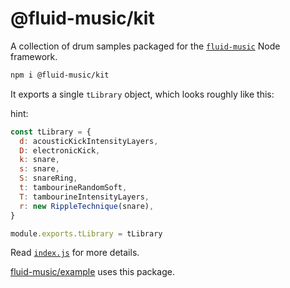 # @fluid-music/kit

A collection of drum samples packaged for the [`fluid-music`](https://www.npmjs.com/package/fluid-music) Node framework. 

```bash
npm i @fluid-music/kit
```

It exports a single `tLibrary` object, which looks roughly like this:

hint:
```javascript
const tLibrary = {
  d: acousticKickIntensityLayers,
  D: electronicKick,
  k: snare,
  s: snare,
  S: snareRing,
  t: tambourineRandomSoft,
  T: tambourineIntensityLayers,
  r: new RippleTechnique(snare),
}

module.exports.tLibrary = tLibrary
```

Read [`index.js`](https://github.com/CharlesHolbrow/fluid-music-kit/blob/main/index.js) for more details. 

[fluid-music/example](https://github.com/fluid-music/example) uses this package.
